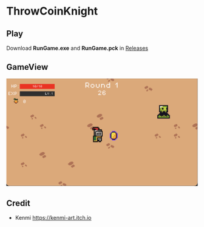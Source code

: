 # ThrowCoinKnight

## Play
Download **RunGame.exe** and **RunGame.pck** in [Releases](#)

## GameView
![img](/GameView.png "GameView")

## Credit
- Kenmi https://kenmi-art.itch.io
